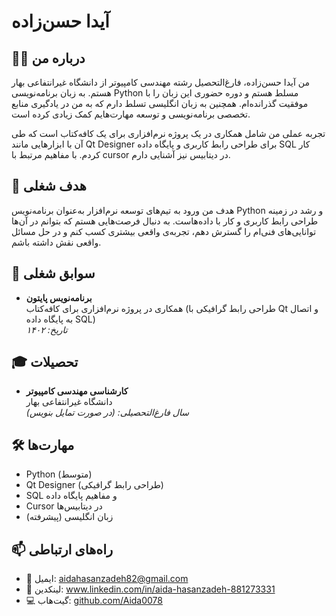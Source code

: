# آیدا حسن‌زاده

## 👩‍💻 درباره من

من آیدا حسن‌زاده، فارغ‌التحصیل رشته مهندسی کامپیوتر از دانشگاه غیرانتفاعی بهار هستم. به زبان برنامه‌نویسی Python مسلط هستم و دوره حضوری این زبان را با موفقیت گذرانده‌ام. همچنین به زبان انگلیسی تسلط دارم که به من در یادگیری منابع تخصصی برنامه‌نویسی و توسعه مهارت‌هایم کمک زیادی کرده است.

تجربه عملی من شامل همکاری در یک پروژه نرم‌افزاری برای یک کافه‌کتاب است که طی آن با ابزارهایی مانند Qt Designer برای طراحی رابط کاربری و پایگاه داده SQL کار کردم. با مفاهیم مرتبط با cursor در دیتابیس نیز آشنایی دارم.

## 🎯 هدف شغلی

هدف من ورود به تیم‌های توسعه نرم‌افزار به‌عنوان برنامه‌نویس Python و رشد در زمینه طراحی رابط کاربری و کار با داده‌هاست. به دنبال فرصت‌هایی هستم که بتوانم در آن‌ها توانایی‌های فنی‌ام را گسترش دهم، تجربه‌ی واقعی بیشتری کسب کنم و در حل مسائل واقعی نقش داشته باشم.

## 💼 سوابق شغلی

- **برنامه‌نویس پایتون**  
  همکاری در پروژه نرم‌افزاری برای کافه‌کتاب (طراحی رابط گرافیکی با Qt و اتصال به پایگاه داده SQL)  
  *تاریخ: ۱۴۰۲*

## 🎓 تحصیلات

- **کارشناسی مهندسی کامپیوتر**  
  دانشگاه غیرانتفاعی بهار  
  *سال فارغ‌التحصیلی: (در صورت تمایل بنویس)*

## 🛠 مهارت‌ها

- Python (متوسط)
- Qt Designer (طراحی رابط گرافیکی)
- SQL و مفاهیم پایگاه داده
- Cursor در دیتابیس‌ها
- زبان انگلیسی (پیشرفته)

## 📫 راه‌های ارتباطی

- 📧 ایمیل: aidahasanzadeh82@gmail.com  
- 💼 لینکدین: www.linkedin.com/in/aida-hasanzadeh-881273331  
- 💻 گیت‌هاب: [github.com/Aida0078](https://github.com/yourusername)
